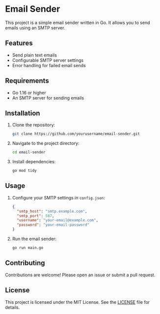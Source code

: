 # Email Sender

This project is a simple email sender written in Go. It allows you to send emails using an SMTP server.

## Features

- Send plain text emails
- Configurable SMTP server settings
- Error handling for failed email sends

## Requirements

- Go 1.16 or higher
- An SMTP server for sending emails

## Installation

1. Clone the repository:
   ```sh
   git clone https://github.com/yourusername/email-sender.git
   ```
2. Navigate to the project directory:
   ```sh
   cd email-sender
   ```
3. Install dependencies:
   ```sh
   go mod tidy
   ```

## Usage

1. Configure your SMTP settings in `config.json`:
   ```json
   {
     "smtp_host": "smtp.example.com",
     "smtp_port": 587,
     "username": "your-email@example.com",
     "password": "your-email-password"
   }
   ```
2. Run the email sender:
   ```sh
   go run main.go
   ```

## Contributing

Contributions are welcome! Please open an issue or submit a pull request.

## License

This project is licensed under the MIT License. See the [LICENSE](LICENSE) file for details.
